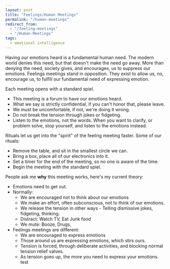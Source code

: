 ```yaml
---
layout: post
title: "Feelings/Human Meetings"
permalink: "/human-meetings"
redirect_from:
  - "/feeling-meetings"
  - "/Human-Meetings"
tags:
  - emotional intelligence
---
```


Having our emotions heard is a fundamental human need. The modern world denies this need, but that doesn't make the need go away. More than denying the need, society gives, and encourages, us to suppress our emotions. Feelings meetings stand in opposition. They exist to allow us, no, encourage us, to fulfill our fundamental need of expressing emotion.

Each meeting opens with a standard spiel.

- This meeting is a forum to have our emotions heard.
- What we say is strictly confidential, if you can't honor that, please leave.
- We must be uncomfortable, if not, we're doing it wrong.
- Do not break the tension through jokes or fidgeting.
- Listen to the emotions, not the words. When you want to clarify, or problem solve, stop yourself, and listen to the emotions instead.

Rituals let us get into the "spirit" of the feeling meeting faster. Some of our rituals:

- Remove the table, and sit in the smallest circle we can.
- Bring a box, place all of our electronics into it.
- Set a timer for the end of the meeting, so no one is aware of the time.
- Begin the meeting with the standard spiel.

People ask me **why** this meeting works, here's my current theory:

- Emotions need to get out.
- Normally:
  - We are encouraged not to think about our emotions
  - We make an effort, often subconscious, not to think of our emotions.
  - We release the tension in other ways - Telling dismissive jokes, fidgeting, thinking.
  - Distract: Watch TV, Eat Junk food
  - We mute: Booze, Drugs,
- Feelings meetings are different:
  - We are encouraged to express emotions
  - Those around us are expressing emotions, which stirs ours.
  - Tension is forced, through deliberate activities, and blocking normal tension relief valves.
  - As tension goes up, the more you need to express your emotions.
test
